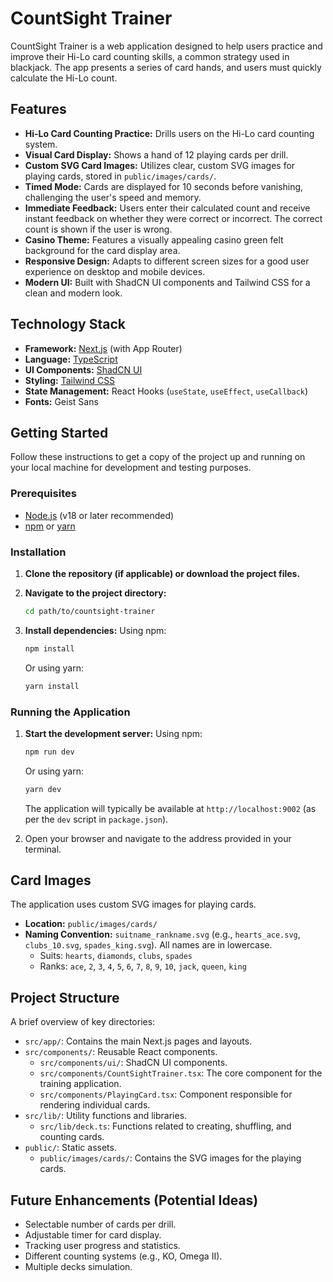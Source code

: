 
# CountSight Trainer

CountSight Trainer is a web application designed to help users practice and improve their Hi-Lo card counting skills, a common strategy used in blackjack. The app presents a series of card hands, and users must quickly calculate the Hi-Lo count.

## Features

*   **Hi-Lo Card Counting Practice:** Drills users on the Hi-Lo card counting system.
*   **Visual Card Display:** Shows a hand of 12 playing cards per drill.
*   **Custom SVG Card Images:** Utilizes clear, custom SVG images for playing cards, stored in `public/images/cards/`.
*   **Timed Mode:** Cards are displayed for 10 seconds before vanishing, challenging the user's speed and memory.
*   **Immediate Feedback:** Users enter their calculated count and receive instant feedback on whether they were correct or incorrect. The correct count is shown if the user is wrong.
*   **Casino Theme:** Features a visually appealing casino green felt background for the card display area.
*   **Responsive Design:** Adapts to different screen sizes for a good user experience on desktop and mobile devices.
*   **Modern UI:** Built with ShadCN UI components and Tailwind CSS for a clean and modern look.

## Technology Stack

*   **Framework:** [Next.js](https://nextjs.org/) (with App Router)
*   **Language:** [TypeScript](https://www.typescriptlang.org/)
*   **UI Components:** [ShadCN UI](https://ui.shadcn.com/)
*   **Styling:** [Tailwind CSS](https://tailwindcss.com/)
*   **State Management:** React Hooks (`useState`, `useEffect`, `useCallback`)
*   **Fonts:** Geist Sans

## Getting Started

Follow these instructions to get a copy of the project up and running on your local machine for development and testing purposes.

### Prerequisites

*   [Node.js](https://nodejs.org/) (v18 or later recommended)
*   [npm](https://www.npmjs.com/) or [yarn](https://yarnpkg.com/)

### Installation

1.  **Clone the repository (if applicable) or download the project files.**

2.  **Navigate to the project directory:**
    ```bash
    cd path/to/countsight-trainer
    ```

3.  **Install dependencies:**
    Using npm:
    ```bash
    npm install
    ```
    Or using yarn:
    ```bash
    yarn install
    ```

### Running the Application

1.  **Start the development server:**
    Using npm:
    ```bash
    npm run dev
    ```
    Or using yarn:
    ```bash
    yarn dev
    ```
    The application will typically be available at `http://localhost:9002` (as per the `dev` script in `package.json`).

2.  Open your browser and navigate to the address provided in your terminal.

## Card Images

The application uses custom SVG images for playing cards.
*   **Location:** `public/images/cards/`
*   **Naming Convention:** `suitname_rankname.svg` (e.g., `hearts_ace.svg`, `clubs_10.svg`, `spades_king.svg`). All names are in lowercase.
    *   Suits: `hearts`, `diamonds`, `clubs`, `spades`
    *   Ranks: `ace`, `2`, `3`, `4`, `5`, `6`, `7`, `8`, `9`, `10`, `jack`, `queen`, `king`

## Project Structure

A brief overview of key directories:
*   `src/app/`: Contains the main Next.js pages and layouts.
*   `src/components/`: Reusable React components.
    *   `src/components/ui/`: ShadCN UI components.
    *   `src/components/CountSightTrainer.tsx`: The core component for the training application.
    *   `src/components/PlayingCard.tsx`: Component responsible for rendering individual cards.
*   `src/lib/`: Utility functions and libraries.
    *   `src/lib/deck.ts`: Functions related to creating, shuffling, and counting cards.
*   `public/`: Static assets.
    *   `public/images/cards/`: Contains the SVG images for the playing cards.

## Future Enhancements (Potential Ideas)

*   Selectable number of cards per drill.
*   Adjustable timer for card display.
*   Tracking user progress and statistics.
*   Different counting systems (e.g., KO, Omega II).
*   Multiple decks simulation.
